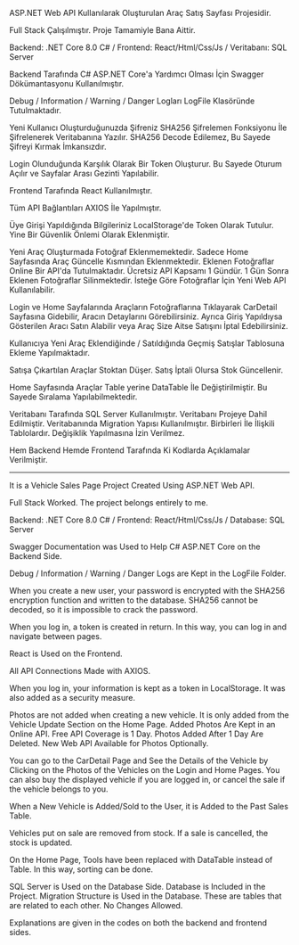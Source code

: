 ASP.NET Web API Kullanılarak Oluşturulan Araç Satış Sayfası Projesidir.

Full Stack Çalışılmıştır. Proje Tamamiyle Bana Aittir.

Backend: .NET Core 8.0 C#  /  Frontend: React/Html/Css/Js  /  Veritabanı: SQL Server

Backend Tarafında C# ASP.NET Core'a Yardımcı Olması İçin Swagger Dökümantasyonu Kullanılmıştır. 

Debug / Information / Warning / Danger Logları LogFile Klasöründe Tutulmaktadır.

Yeni Kullanıcı Oluşturduğunuzda Şifreniz SHA256 Şifrelemen Fonksiyonu İle Şifrelenerek Veritabanına Yazılır. SHA256 Decode Edilemez, Bu Sayede Şifreyi Kırmak İmkansızdır.

Login Olunduğunda Karşılık Olarak Bir Token Oluşturur. Bu Sayede Oturum Açılır ve Sayfalar Arası Gezinti Yapılabilir.

Frontend Tarafında React Kullanılmıştır.

Tüm API Bağlantıları AXIOS İle Yapılmıştır.

Üye Girişi Yapıldığında Bilgileriniz LocalStorage'de Token Olarak Tutulur. Yine Bir Güvenlik Önlemi Olarak Eklenmiştir.

Yeni Araç Oluşturmada Fotoğraf Eklenmemektedir. Sadece Home Sayfasında Araç Güncelle Kısmından Eklenmektedir. Eklenen Fotoğraflar Online Bir API'da Tutulmaktadır. Ücretsiz API Kapsamı 1 Gündür. 1 Gün Sonra Eklenen Fotoğraflar Silinmektedir. İsteğe Göre Fotoğraflar İçin Yeni Web API Kullanılabilir.

Login ve Home Sayfalarında Araçların Fotoğraflarına Tıklayarak CarDetail Sayfasına Gidebilir, Aracın Detaylarını Görebilirsiniz. Ayrıca Giriş Yapıldıysa Gösterilen Aracı Satın Alabilir veya Araç Size Aitse Satışını İptal Edebilirsiniz.

Kullanıcıya Yeni Araç Eklendiğinde / Satıldığında Geçmiş Satışlar Tablosuna Ekleme Yapılmaktadır.

Satışa Çıkartılan Araçlar Stoktan Düşer. Satış İptali Olursa Stok Güncellenir.

Home Sayfasında Araçlar Table yerine DataTable İle Değiştirilmiştir. Bu Sayede Sıralama Yapılabilmektedir.

Veritabanı Tarafında SQL Server Kullanılmıştır. Veritabanı Projeye Dahil Edilmiştir. Veritabanında Migration Yapısı Kullanılmıştır. Birbirleri İle İlişkili Tablolardır. Değişiklik Yapılmasına İzin Verilmez.

Hem Backend Hemde Frontend Tarafında Ki Kodlarda Açıklamalar Verilmiştir. 

-------------------------------------------------------------------------------------------

It is a Vehicle Sales Page Project Created Using ASP.NET Web API.

Full Stack Worked. The project belongs entirely to me.

Backend: .NET Core 8.0 C# / Frontend: React/Html/Css/Js / Database: SQL Server

Swagger Documentation was Used to Help C# ASP.NET Core on the Backend Side. 

Debug / Information / Warning / Danger Logs are Kept in the LogFile Folder.

When you create a new user, your password is encrypted with the SHA256 encryption function and written to the database. SHA256 cannot be decoded, so it is impossible to crack the password.

When you log in, a token is created in return. In this way, you can log in and navigate between pages.

React is Used on the Frontend.

All API Connections Made with AXIOS.

When you log in, your information is kept as a token in LocalStorage. It was also added as a security measure.

Photos are not added when creating a new vehicle. It is only added from the Vehicle Update Section on the Home Page. Added Photos Are Kept in an Online API. Free API Coverage is 1 Day. Photos Added After 1 Day Are Deleted. New Web API Available for Photos Optionally.

You can go to the CarDetail Page and See the Details of the Vehicle by Clicking on the Photos of the Vehicles on the Login and Home Pages. You can also buy the displayed vehicle if you are logged in, or cancel the sale if the vehicle belongs to you.

When a New Vehicle is Added/Sold to the User, it is Added to the Past Sales Table.

Vehicles put on sale are removed from stock. If a sale is cancelled, the stock is updated.

On the Home Page, Tools have been replaced with DataTable instead of Table. In this way, sorting can be done.

SQL Server is Used on the Database Side. Database is Included in the Project. Migration Structure is Used in the Database. These are tables that are related to each other. No Changes Allowed.

Explanations are given in the codes on both the backend and frontend sides.